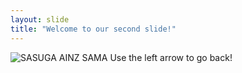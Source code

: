 ```yaml
---
layout: slide
title: "Welcome to our second slide!"
---
```

![SASUGA AINZ SAMA](https://www.google.com/imgres?imgurl=https%3A%2F%2Fimages-cdn.9gag.com%2Fphoto%2Faqg28xv_700b.jpg&imgrefurl=https%3A%2F%2F9gag.com%2Fgag%2Faqg28xv&tbnid=x1W7yoO4pw1ZKM&vet=12ahUKEwjZ3_uP9pPtAhW-GrcAHRGIBlwQMygFegUIARCQAQ..i&docid=LtPt-bfJlAnh6M&w=563&h=564&q=sasuga%20ainz%20sama&ved=2ahUKEwjZ3_uP9pPtAhW-GrcAHRGIBlwQMygFegUIARCQAQ)
Use the left arrow to go back!
